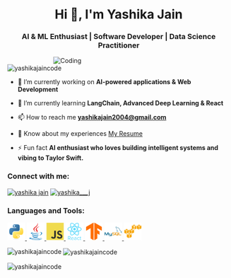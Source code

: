 <h1 align="center">Hi 👋, I'm Yashika Jain</h1>
<h3 align="center">AI & ML Enthusiast | Software Developer | Data Science Practitioner</h3>

<img align="right" alt="Coding" width="400" src="https://t4.ftcdn.net/jpg/02/62/17/37/360_F_262173764_3sxll45SOaGP5uEC7PukV3LHOB7H8dp2.jpg">

<p align="left"> <img src="https://komarev.com/ghpvc/?username=yashikajaincode&label=Profile%20views&color=0e75b6&style=flat" alt="yashikajaincode" /> </p>

- 🔭 I’m currently working on **AI-powered applications & Web Development**

- 🌱 I’m currently learning **LangChain, Advanced Deep Learning & React**

- 📫 How to reach me **yashikajain2004@gmail.com**

- 📄 Know about my experiences [My Resume](https://drive.google.com/file/d/1kqfECxjraPhWYtkivVQwWGWQIV5ai-2y/view?usp=sharing)

- ⚡ Fun fact **AI enthusiast who loves building intelligent systems and vibing to Taylor Swift.**

<h3 align="left">Connect with me:</h3>
<p align="left">
<a href="https://www.linkedin.com/in/yashika-jain-67933b254/" target="blank"><img align="center" src="https://raw.githubusercontent.com/rahuldkjain/github-profile-readme-generator/master/src/images/icons/Social/linked-in-alt.svg" alt="yashika jain" height="30" width="40" /></a>
<a href="https://instagram.com/yashika___j" target="blank"><img align="center" src="https://raw.githubusercontent.com/rahuldkjain/github-profile-readme-generator/master/src/images/icons/Social/instagram.svg" alt="yashika___j" height="30" width="40" /></a>
</p>

<h3 align="left">Languages and Tools:</h3>
<p align="left">
<a href="https://www.python.org" target="_blank" rel="noreferrer"> <img src="https://raw.githubusercontent.com/devicons/devicon/master/icons/python/python-original.svg" alt="python" width="40" height="40"/> </a>
<a href="https://www.java.com" target="_blank" rel="noreferrer"> <img src="https://raw.githubusercontent.com/devicons/devicon/master/icons/java/java-original.svg" alt="java" width="40" height="40"/> </a>
<a href="https://developer.mozilla.org/en-US/docs/Web/JavaScript" target="_blank" rel="noreferrer"> <img src="https://raw.githubusercontent.com/devicons/devicon/master/icons/javascript/javascript-original.svg" alt="javascript" width="40" height="40"/> </a>
<a href="https://react.dev/" target="_blank" rel="noreferrer"> <img src="https://raw.githubusercontent.com/devicons/devicon/master/icons/react/react-original-wordmark.svg" alt="react" width="40" height="40"/> </a>
<a href="https://www.tensorflow.org/" target="_blank" rel="noreferrer"> <img src="https://raw.githubusercontent.com/devicons/devicon/master/icons/tensorflow/tensorflow-original.svg" alt="tensorflow" width="40" height="40"/> </a>
<a href="https://www.mysql.com/" target="_blank" rel="noreferrer"> <img src="https://raw.githubusercontent.com/devicons/devicon/master/icons/mysql/mysql-original-wordmark.svg" alt="mysql" width="40" height="40"/> </a>
<a href="https://aws.amazon.com/" target="_blank" rel="noreferrer"> <img src="https://raw.githubusercontent.com/devicons/devicon/master/icons/amazonwebservices/amazonwebservices-original.svg" alt="aws" width="40" height="40"/> </a>
</p>

<p><img align="left" src="https://github-readme-stats.vercel.app/api/top-langs?username=yashikajaincode&show_icons=true&locale=en&layout=compact" alt="yashikajaincode" /></p>

<p>&nbsp;<img align="center" src="https://github-readme-stats.vercel.app/api?username=yashikajaincode&show_icons=true&locale=en" alt="yashikajaincode" /></p>

<p><img align="center" src="https://github-readme-streak-stats.herokuapp.com/?user=yashikajaincode&" alt="yashikajaincode" /></p>
